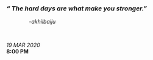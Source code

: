 ### *“ The hard days are what make you stronger.”*

&nbsp; &nbsp; &nbsp; &nbsp; _&nbsp; &nbsp;&nbsp; &nbsp; -akhilbaiju_


&nbsp;
&nbsp;
&nbsp;


*19 MAR 2020* \
__8:00 PM__

